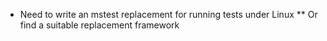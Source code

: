 * Need to write an mstest replacement for running tests under Linux
** Or find a suitable replacement framework
